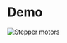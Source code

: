 # Demo

[![Stepper motors](https://res.cloudinary.com/marcomontalbano/image/upload/v1593605397/video_to_markdown/images/youtube--ITn78aMlu0w-c05b58ac6eb4c4700831b2b3070cd403.jpg)](https://www.youtube.com/watch?v=ITn78aMlu0w "Stepper motors")
